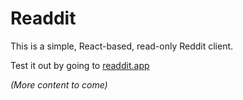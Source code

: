 # Readdit

This is a simple, React-based, read-only Reddit client.

Test it out by going to [readdit.app](https://readdit.app)

*(More content to come)*